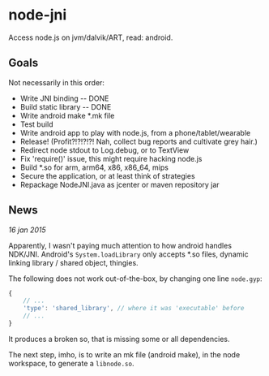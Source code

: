 # node-jni
Access node.js on jvm/dalvik/ART, read: android.

Goals
-----

Not necessarily in this order:
* Write JNI binding -- DONE
* Build static library -- DONE
* Write android make *.mk file
* Test build
* Write android app to play with node.js, from a phone/tablet/wearable
* Release! (Profit?!?!?!?! Nah, collect bug reports and cultivate grey hair.)
* Redirect node stdout to Log.debug, or to TextView
* Fix 'require()' issue, this might require hacking node.js
* Build *.so for arm, arm64, x86, x86_64, mips
* Secure the application, or at least think of strategies
* Repackage NodeJNI.java as jcenter or maven repository jar


News
----

_16 jan 2015_

Apparently, I wasn't paying much attention to how android handles NDK/JNI.
Android's `System.loadLibrary` only accepts *.so files, dynamic linking library / shared object, thingies.

The following does not work out-of-the-box, by changing one line `node.gyp`:
```javascript
{
    // ...
    'type': 'shared_library', // where it was 'executable' before
    // ...
}
```

It produces a broken so, that is missing some or all dependencies.

The next step, imho, is to write an mk file (android make), in the node workspace,
to generate a `libnode.so`.

